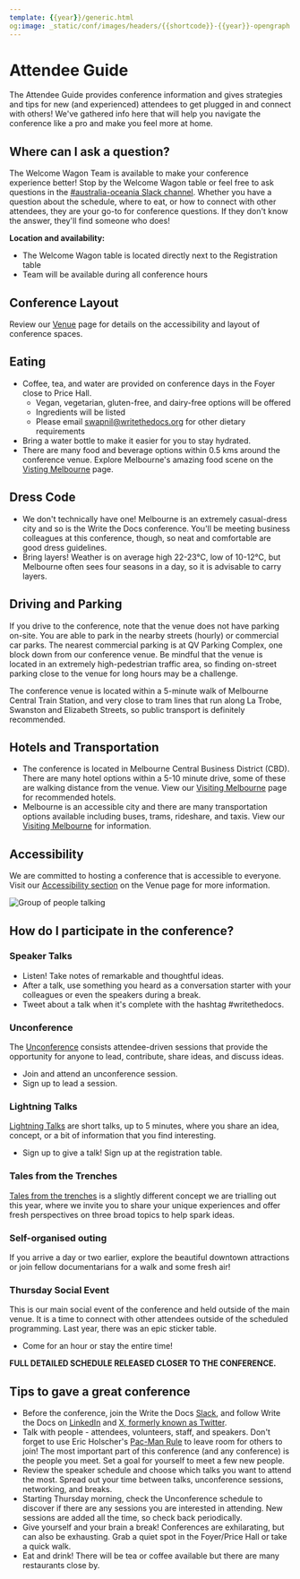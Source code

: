 ```yaml
---
template: {{year}}/generic.html
og:image: _static/conf/images/headers/{{shortcode}}-{{year}}-opengraph.jpg
---
```


# Attendee Guide

The Attendee Guide provides conference information and gives strategies and tips for new (and experienced) attendees to get plugged in and connect with others! We've gathered info here that will help you navigate the conference like a pro and make you feel more at home.

## Where can I ask a question?

The Welcome Wagon Team is available to make your conference experience better! Stop by the Welcome Wagon table or feel free to ask questions in the [#australia-oceania Slack channel](https://www.writethedocs.org/slack/). Whether you have a question about the schedule, where to eat, or how to connect with other attendees, they are your go-to for conference questions. If they don't know the answer, they'll find someone who does!

**Location and availability:**

- The Welcome Wagon table is located directly next to the Registration table
- Team will be available during all conference hours

## Conference Layout

Review our [Venue](https://www.writethedocs.org/conf/australia/2024/venue/) page for details on the accessibility and layout of conference spaces.

## Eating

- Coffee, tea, and water are provided on conference days in the Foyer close to Price Hall.
  - Vegan, vegetarian, gluten-free, and dairy-free options will be offered
  - Ingredients will be listed
  - Please email swapnil@writethedocs.org for other dietary requirements
- Bring a water bottle to make it easier for you to stay hydrated.
- There are many food and beverage options within 0.5 kms around the conference venue. Explore Melbourne's amazing food scene on the [Visting Melbourne](https://www.writethedocs.org/conf/australia/2024/visiting/) page.

## Dress Code

- We don't technically have one! Melbourne is an extremely casual-dress city and so is the Write the Docs conference. You'll be meeting business colleagues at this conference, though, so neat and comfortable are good dress guidelines.
- Bring layers! Weather is on average high 22-23°C, low of 10-12°C, but Melbourne often sees four seasons in a day, so it is advisable to carry layers.

## Driving and Parking

If you drive to the conference, note that the venue does not have parking on-site. You are able to park in the nearby streets (hourly) or commercial  car parks. The nearest commercial parking is at QV Parking Complex, one block down from our conference venue. Be mindful that the venue is located in an extremely high-pedestrian traffic area, so finding on-street parking close to the venue for long hours may be a challenge.

The conference venue is located within a 5-minute walk of Melbourne Central Train Station, and very close to tram lines that run along La Trobe, Swanston and Elizabeth Streets, so public transport is definitely recommended.

## Hotels and Transportation

- The conference is located in Melbourne Central Business District (CBD). There are many hotel options within a 5-10 minute drive, some of these are walking distance from the venue. View our [Visiting Melbourne](https://www.writethedocs.org/conf/australia/2024/visiting/#where-to-stay) page for recommended hotels.
- Melbourne is an accessible city and there are many transportation options available including buses, trams, rideshare, and taxis. View our [Visiting Melbourne](https://www.writethedocs.org/conf/australia/2024/visiting/#getting-around) for information.

## Accessibility

We are committed to hosting a conference that is accessible to everyone. Visit our [Accessibility section](https://www.writethedocs.org/conf/australia/2024/venue/#accessibility) on the Venue page for more information.

![Group of people talking](/_static/img/2024/attendee-guide.jpg)

## How do I participate in the conference?

### Speaker Talks

- Listen! Take notes of remarkable and thoughtful ideas.
- After a talk, use something you heard as a conversation starter with your colleagues or even the speakers during a break.
- Tweet about a talk when it's complete with the hashtag #writethedocs.

### Unconference

The [Unconference](https://www.writethedocs.org/conf/australia/2024/unconference/) consists attendee-driven sessions that provide the opportunity for anyone to lead, contribute, share ideas, and discuss ideas.

- Join and attend an unconference session.
- Sign up to lead a session.

### Lightning Talks

[Lightning Talks](https://www.writethedocs.org/conf/australia/2024/lightning-talks/) are short talks, up to 5 minutes, where you share an idea, concept, or a bit of information that you find interesting.

- Sign up to give a talk! Sign up at the registration table.

### Tales from the Trenches

[Tales from the trenches](https://www.writethedocs.org/conf/australia/2024/tales/) is a slightly different concept we are trialling out this year, where we invite you to share your unique experiences and offer fresh perspectives on three broad topics to help spark ideas.

### Self-organised outing

If you arrive a day or two earlier, explore the beautiful downtown attractions or join fellow documentarians for a walk and some fresh air!

### Thursday Social Event

This is our main social event of the conference and held outside of the main venue. It is a time to connect with other attendees outside of the scheduled programming. Last year, there was an epic sticker table.

- Come for an hour or stay the entire time!

**FULL DETAILED SCHEDULE RELEASED CLOSER TO THE CONFERENCE.**

## Tips to gave a great conference

- Before the conference, join the Write the Docs [Slack](https://www.writethedocs.org/slack/), and follow Write the Docs on [LinkedIn](https://www.linkedin.com/company/18284823/admin/feed/posts/) and [X, formerly known as Twitter](https://twitter.com/writethedocs).
- Talk with people - attendees, volunteers, staff, and speakers. Don't forget to use Eric Holscher's [Pac-Man Rule](https://www.ericholscher.com/blog/2017/aug/2/pacman-rule-conferences/) to leave room for others to join! The most important part of this conference (and any conference) is the people you meet. Set a goal for yourself to meet a few new people.
- Review the speaker schedule and choose which talks you want to attend the most. Spread out your time between talks, unconference sessions, networking, and breaks.
- Starting Thursday morning, check the Unconference schedule to discover if there are any sessions you are interested in attending. New sessions are added all the time, so check back periodically.
- Give yourself and your brain a break! Conferences are exhilarating, but can also be exhausting. Grab a quiet spot in the Foyer/Price Hall or take a quick walk.
- Eat and drink! There will be tea or coffee available but there are many restaurants close by.
